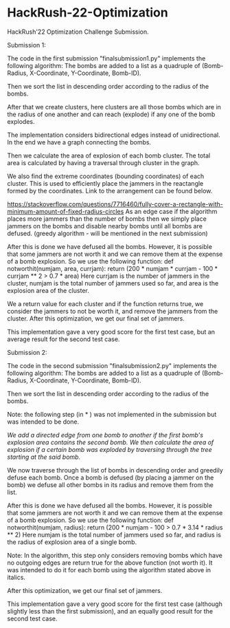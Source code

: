 # HackRush-22-Optimization
HackRush'22 Optimization Challenge Submission.

Submission 1:

The code in the first submission "finalsubmission1.py" implements the following algorithm:
The bombs are added to a list as a quadruple of (Bomb-Radius, X-Coordinate, Y-Coordinate, Bomb-ID).

Then we sort the list in descending order according to the radius of the bombs.

After that we create clusters, here clusters are all those bombs which are in the radius of one another and can reach (explode) if any one of the bomb explodes.

The implementation considers bidirectional edges instead of unidirectional. In the end we have a graph connecting the bombs.

Then we calculate the area of explosion of each bomb cluster. The total area is calculated by having a traversal through cluster in the graph.

We also find the extreme coordinates (bounding coordinates) of each cluster. This is used to efficiently place the jammers in the reactangle formed by the coordinates.
Link to the arrangement can be found below. 

https://stackoverflow.com/questions/7716460/fully-cover-a-rectangle-with-minimum-amount-of-fixed-radius-circles
As an edge case if the algorithm places more jammers than the number of bombs then we simply place jammers on the bombs and disable nearby bombs until all bombs are defused. (greedy algorithm - will be mentioned in the next submission)

After this is done we have defused all the bombs. However, it is possible that some jammers are not worth it and we can remove them at the expense of a bomb explosion.
So we use the following function:
def notworthit(numjam, area, currjam):
    return (200 * numjam * currjam - 100 * currjam ** 2 > 0.7 * area)
Here currjam is the number of jammers in the cluster, numjam is the total number of jammers used so far, and area is the explosion area of the cluster.

We a return value for each cluster and if the function returns true, we consider the jammers to not be worth it, and remove the jammers from the cluster.
After this optimization, we get our final set of jammers.

This implementation gave a very good score for the first test case, but an average result for the second test case.

Submission 2:

The code in the second submission "finalsubmission2.py" implements the following algorithm:
The bombs are added to a list as a quadruple of (Bomb-Radius, X-Coordinate, Y-Coordinate, Bomb-ID).

Then we sort the list in descending order according to the radius of the bombs.

Note: the following step (in * ) was not implemented in the submission but was intended to be done.

*We add a directed edge from one bomb to another if the first bomb's explosion area contains the second bomb.
We then calculate the area of explosion if a certain bomb was exploded by traversing through the tree starting at the said bomb.*

We now traverse through the list of bombs in descending order and greedily defuse each bomb. Once a bomb is defused (by placing a jammer on the bomb) we defuse all other bombs in its radius and remove them from the list.

After this is done we have defused all the bombs. However, it is possible that some jammers are not worth it and we can remove them at the expense of a bomb explosion.
So we use the following function:
def notworthit(numjam, radius):
    return (200 * numjam - 100 > 0.7 * 3.14 * radius ** 2)
Here numjam is the total number of jammers used so far, and radius is the radius of explosion area of a single bomb.

Note: In the algorithm, this step only considers removing bombs which have no outgoing edges are return true for the above function (not worth it). It was intended to do it for each bomb using the algorithm stated above in italics.

After this optimization, we get our final set of jammers.

This implementation gave a very good score for the first test case (although slightly less than the first submission), and an equally good result for the second test case.
